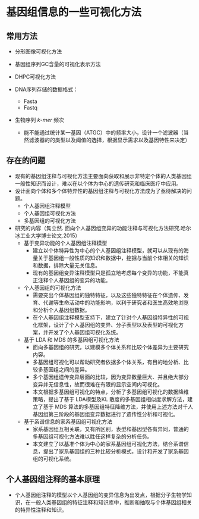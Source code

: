 # 基因组信息的一些可视化方法

## 常用方法

- 分形图像可视化方法

- 基因组序列GC含量的可视化表示方法
- DHPC可视化方法
- DNA序列存储的数据格式：
  - Fasta
  - Fastq
- 生物序列 $k$-$mer$​ 频次
  - 能不能通过统计某一基因（ATGC）中的频率大小，设计一个滤波器（当然滤波器的的类型以及阈值的选择，根据显示需求以及基因特性来决定）

## 存在的问题

- 现有的基因组注释与可视化方法主要面向获取和展示非特定个体的人类基因组一般性知识而设计，难以在以个体为中心的遗传研究和临床医疗中应用。
- 设计面向个体和多个体特异性的基因组注释与可视化方法成为了亟待解决的问题。
  - 个人基因组注释模型
  - 个人基因组可视化方法
  - 多基因组的可视化方法
- 研究的内容（隽立然. 面向个人基因组变异的功能注释与可视化方法研究.哈尔冰工业大学博士论文.2015）
  - 基于变异功能的个人基因组注释模型
    - 建立以个体特异性为中心的个人基因组注释模型，就可以从现有的海量关于基因组一般性质的知识和数据中，挖掘与当前个体相关的知识和数据，排除大量无关信息。
    - 现有的基因组变异注释模型只是孤立地考虑每个变异的功能，不能真正注释个人基因组的变异的功能。
  - 个人基因组的可视化方法 
    - 需要突出个体基因组的独特特征，以及这些独特特征在个体遗传、发育、代谢等生命活动中的功能影响，以利于研究者和医生高效地浏览和分析个人基因组数据。
    - 在个人基因组注释模型支持下，建立了针对个人基因组特异性的可视化框架，设计了个人基因组的变异、分子表型以及表型的可视化方案，并开发了个人基因组可视化系统。
  - 基于 LDA 和 MDS 的多基因组可视化方法 
    - 面向多基因组的研究，以建模多个体关系和比较个体差异为主要研究内容。
    - 多基因组可视化可以帮助研究者依据多个体关系，有目的地分析、比较多基因组之间的差异。
    - 多个基因组遗传变异层面的比较，因为变异数量巨大、并且绝大部分变异并无信息性，故而很难在有限的显示空间内可视化。
    - 本文根据多基因组可视化的特点，分析了多基因组可视化的数据降维策略，提出了基于 LDA模型及KL 散度的多基因组相似度求解方法，建立了基于 MDS 算法的多基因组特征降维方法，并使用上述方法对千人基因组第三阶段的基因组变异数据进行了遗传性分析和可视化。
  - 基于系谱信息的家系基因组可视化方法
    - 家系基因组互相关联，又有所区别，表型和基因型各有异同，普通的多基因组可视化方法难以胜任这样复杂的分析任务。
    - 本文建立了以基准个体为中心的家系基因组可视化方法，结合系谱信息，提出了家系基因组的三种比较分析模式，设计和开发了家系基因组的可视化系统。

## 个人基因组注释的基本原理 

- 个人基因组注释的模型以个人基因组的变异信息为出发点，根据分子生物学知识，在一般人类基因组的特征注释和知识库中，推断和抽取与个体基因组相关的特异性注释和知识。

